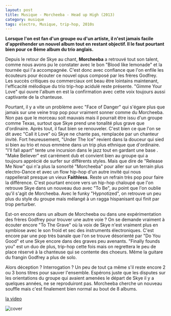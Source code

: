```yaml
---
layout: post
title: Musique - Morcheeba - Head up High (2013)
category: musique
tags: electro, Musique, trip-hop, 2010s
---
```

**Lorsque l'on est fan d'un groupe ou d'un artiste, il n'est jamais facile d'appréhender un nouvel album tout en restant objectif. Il le faut pourtant bien pour ce 8ème album du trio anglais.**

Depuis le retour de Skye au chant, **Morcheeba** a retrouvé tout son talent, comme nous avons pu le constater avec le bon "Blood like lemonade" et la tournée qui l'a accompagnée. C'est donc avec confiance que l'on enfile les écouteurs pour écouter ce nouvel opus composé par les frères Godfrey. Les succès critiques ou commerciaux ont beau être lointains maintenant, l'efficacité mélodique du trio trip-hop acidulé reste présente. "Gimme Your Love" qui ouvre l'album en est la confirmation avec cette voix toujours aussi captivante de la chanteuse.

Pourtant, il y a vite un problème avec "Face of Danger" qui s'égare plus que jamais sur une veine trop pop pour vraiment sonner comme du Morcheeba. Non pas que le morceau soit mauvais mais il pourrait être issu d'un groupe comme Texas, surtout que Skye prend une tonalité plus grave que d'ordinaire. Après tout, il faut bien se renouveler. C'est bien ce que l'on se dit avec "Call it Love" où Skye ne chante pas, remplacée par un chanteur invité. Fort heureusement, "Under The Ice" revient dans la douceur qui sied si bien au trio et nous emmène dans un trip plus ethnique que d'ordinaire. "I'll fall apart" tente une incursion dans le jazz tout en gardant une base . "Make Believer" est carrément dub et convient bien au groupe qui a toujours apprécié de surfer sur différents styles. Mais que dire de "Release Me Now" qui n'a plus la sonorité "Morcheeba" pour aller sur un terrain plus electro-Dance et avec un flow hip-hop d'un autre invité qui nous rappellerait presque un vieux **Faithless**. Reste un refrain très pop pour faire la différence. C'est pourtant encore vers un hip-hop chaloupé que l'on retrouve Skye dans un nouveau duo avec "To Be", au point que l'on oublie qu'il s'agit de Morcheeba. Avec le funky "Hypnotized", on retrouve un peu plus du style du groupe mais mélangé à un ragga hispanisant qui finit par trop perturber.

Est-on encore dans un album de Morcheeba ou dans une expérimentation des frères Godfrey pour trouver une autre voie ? On se demande vraiment à écouter encore "To The Grave" où la voix de Skye n'est vraiment plus en symbiose avec le son froid et sec des instruments électroniques. C'est encore par une pop très banale que l'on se trouve désorienté par "Do You Good" et une Skye encore dans des graves peu avenants. "Finally founds you" est un duo de plus, trip-hop cette fois mais on regrettera le peu de place réservé à la chanteuse qui se contente des choeurs. Même la guitare du frangin Godfrey a plus de solo.

Alors déception ? Interrogation ? Un peu de tout ça même s'il reste encore 2 ou 3 bons titres pour sauver l'ensemble. Espérons juste que les disputes sur les orientations du groupe qui avaient amenées le départ de Skye il y a quelques années, ne se reproduiront pas. Morcheeba cherche un nouveau souffle mais c'est finalement bien normal au bout de 8 albums.

[la video](https://www.youtube.com/watch?v=qKFMK2eDWeQ)

![cover](http://cheziceman.files.wordpress.com/2014/11/head-up-high-by-morcheeba.jpg)
